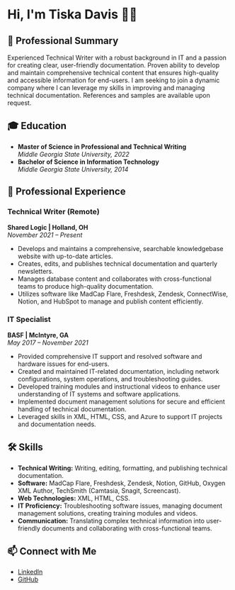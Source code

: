 # Hi, I'm Tiska Davis 👋🏾

## 💼 Professional Summary
Experienced Technical Writer with a robust background in IT and a passion for creating clear, user-friendly documentation. Proven ability to develop and maintain comprehensive technical content that ensures high-quality and accessible information for end-users. I am seeking to join a dynamic company where I can leverage my skills in improving and managing technical documentation. References and samples are available upon request.

## 🎓 Education
- **Master of Science in Professional and Technical Writing**  
  *Middle Georgia State University, 2022*
- **Bachelor of Science in Information Technology**  
  *Middle Georgia State University, 2014*

## 💼 Professional Experience
### Technical Writer (Remote)  
**Shared Logic | Holland, OH**  
*November 2021 – Present*
- Develops and maintains a comprehensive, searchable knowledgebase website with up-to-date articles.
- Creates, edits, and publishes technical documentation and quarterly newsletters.
- Manages database content and collaborates with cross-functional teams to produce high-quality documentation.
- Utilizes software like MadCap Flare, Freshdesk, Zendesk, ConnectWise, Notion, and HubSpot to manage and publish content efficiently.

### IT Specialist  
**BASF | McIntyre, GA**  
*May 2017 – November 2021*
- Provided comprehensive IT support and resolved software and hardware issues for end-users.
- Created and maintained IT-related documentation, including network configurations, system operations, and troubleshooting guides.
- Developed training modules and instructional videos to enhance user understanding of IT systems and software applications.
- Implemented document management solutions for secure and efficient handling of technical documentation.
- Leveraged skills in XML, HTML, CSS, and Azure to support IT projects and documentation needs.

## 🛠️ Skills
- **Technical Writing:** Writing, editing, formatting, and publishing technical documentation.
- **Software:** MadCap Flare, Freshdesk, Zendesk, Notion, GitHub, Oxygen XML Author, TechSmith (Camtasia, Snagit, Screencast).
- **Web Technologies:** XML, HTML, CSS.
- **IT Proficiency:** Troubleshooting software issues, managing document management solutions, creating training modules and videos.
- **Communication:** Translating complex technical information into user-friendly documents and collaborating with cross-functional teams.

## 📫 Connect with Me
- [LinkedIn](https://www.linkedin.com/in/tiska-davis)  
- [GitHub](https://github.com/TiskaDavis)
